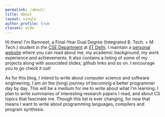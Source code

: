 ```yaml
---
permalink: /about/
title: About
layout: single
author_profile: true
classes: wide
---
```


Hi there! I'm Ramneet, a Final-Year Dual Degree (Integrated B. Tech. + M. Tech.) student in the [CSE Department](https://cse.iitd.ac.in) at [IIT Delhi](https://home.iitd.ac.in). I maintain a [personal website](https://ramneet-singh.netlify.app) where you can read about me, my academic background, my work experience and achievements. It also contains a listing of some of my projects along with associated slides, github links and so on. I encourage you to go check it out!

As for this blog, I intend to write about computer science and software engineering. I am on the (long) journey of becoming a better programmer day by day. This will be a medium for me to write about what I'm learning. I plan to write summaries of interesting research papers I read, and about CS topics that fascinate me. Though this list is ever changing, for now that means I want to write about programming languages, compilers and program synthesis.
